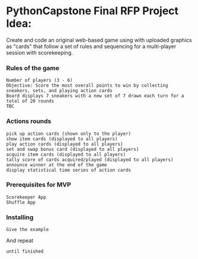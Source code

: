 # PythonCapstone Final RFP Project Idea: 
Create and code an original web-based  game using with uploaded graphics as "cards" that follow a set of rules and sequencing for a multi-player session with scorekeeping.

### Rules of the game
```
Number of players (3 - 6)
Objective: Score the most overall points to win by collecting sneakers, sets, and playing action cards
Board displays 7 sneakers with a new set of 7 drawn each turn for a total of 20 rounds
TBC
```    
### Actions rounds 
```
pick up action cards (shown only to the player)
show item cards (displayed to all players)
play action cards (displayed to all players)
set and swap bonus card (displayed to all players)
acquire item cards (displayed to all players)
tally score of cards acquired/played (displayed to all players)
announce winner at the end of the game
display statistical time series of action cards
```

### Prerequisites for MVP



```
Scorekeeper App
Shuffle App

```

### Installing



```
Give the example
```

And repeat

```
until finished
```
